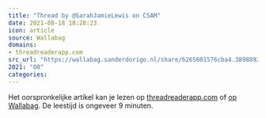 ```yaml
---
title: "Thread by @SarahJamieLewis on CSAM"
date: 2021-08-18 18:28:23
icon: article
source: Wallabag
domains:
- threadreaderapp.com
src_url: "https://wallabag.sanderdorigo.nl/share/6265601576cba4.38988929"
2021: "08"
categories:
---
```

Het oorspronkelijke artikel kan je lezen op [threadreaderapp.com](https://threadreaderapp.com/thread/1424261107154255874.html) of [op Wallabag](https://wallabag.sanderdorigo.nl/share/6265601576cba4.38988929). De leestijd is ongeveer 9 minuten.